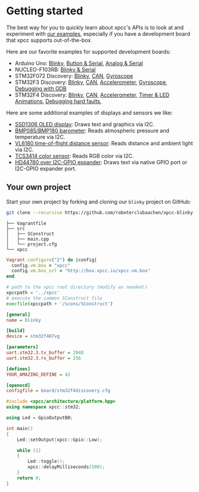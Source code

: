 # Getting started

The best way for you to quickly learn about xpcc's APIs is to look at and experiment with [our examples][examples], especially if you have a development board that xpcc supports out-of-the-box.

Here are our favorite examples for supported development boards:

- Arduino Uno:
[Blinky](https://github.com/roboterclubaachen/xpcc/blob/develop/examples/arduino_uno/basic/blink/main.cpp),
[Button & Serial](https://github.com/roboterclubaachen/xpcc/blob/develop/examples/arduino_uno/basic/digital_read_serial/main.cpp),
[Analog & Serial](https://github.com/roboterclubaachen/xpcc/blob/develop/examples/arduino_uno/basic/read_analog_voltage/main.cpp)
- NUCLEO-F103RB:
[Blinky & Serial](https://github.com/roboterclubaachen/xpcc/blob/develop/examples/nucleo_f103rb/blink/main.cpp)
- STM32F072 Discovery:
[Blinky](https://github.com/roboterclubaachen/xpcc/blob/develop/examples/stm32f072_discovery/blink/main.cpp),
[CAN](https://github.com/roboterclubaachen/xpcc/blob/develop/examples/stm32f072_discovery/can/main.cpp),
[Gyroscope](https://github.com/roboterclubaachen/xpcc/blob/develop/examples/stm32f072_discovery/rotation/main.cpp)
- STM32F3 Discovery:
[Blinky](https://github.com/roboterclubaachen/xpcc/blob/develop/examples/stm32f3_discovery/blink/main.cpp),
[CAN](https://github.com/roboterclubaachen/xpcc/blob/develop/examples/stm32f3_discovery/can/main.cpp),
[Accelerometer](https://github.com/roboterclubaachen/xpcc/blob/develop/examples/stm32f3_discovery/accelerometer/main.cpp),
[Gyroscope](https://github.com/roboterclubaachen/xpcc/blob/develop/examples/stm32f3_discovery/rotation/main.cpp),
[Debugging with GDB](https://github.com/roboterclubaachen/xpcc/tree/develop/examples/stm32f3_discovery/gdb)
- STM32F4 Discovery:
[Blinky](https://github.com/roboterclubaachen/xpcc/blob/develop/examples/stm32f4_discovery/blink/main.cpp),
[CAN](https://github.com/roboterclubaachen/xpcc/blob/develop/examples/stm32f4_discovery/can/main.cpp),
[Accelerometer](https://github.com/roboterclubaachen/xpcc/blob/develop/examples/stm32f4_discovery/accelerometer/main.cpp),
[Timer & LED Animations](https://github.com/roboterclubaachen/xpcc/blob/develop/examples/stm32f4_discovery/timer/main.cpp),
[Debugging hard faults](https://github.com/roboterclubaachen/xpcc/blob/develop/examples/stm32f4_discovery/hard_fault/main.cpp),

Here are some additional examples of displays and sensors we like:

- [SSD1306 OLED display](https://github.com/roboterclubaachen/xpcc/blob/develop/examples/stm32f4_discovery/oled_display/main.cpp): Draws text and graphics via I2C.
- [BMP085/BMP180 barometer](https://github.com/roboterclubaachen/xpcc/blob/develop/examples/stm32f4_discovery/barometer_bmp085_bmp180/main.cpp): Reads atmospheric pressure and temperature via I2C.
- [VL6180 time-of-flight distance sensor](https://github.com/roboterclubaachen/xpcc/blob/develop/examples/stm32f4_discovery/distance_vl6180/main.cpp): Reads distance and ambient light via I2C.
- [TCS3414 color sensor](https://github.com/roboterclubaachen/xpcc/blob/develop/examples/stm32f4_discovery/colour_tcs3414/main.cpp): Reads RGB color via I2C.
- [HD44780 over I2C-GPIO expander](https://github.com/roboterclubaachen/xpcc/blob/develop/examples/stm32f4_discovery/display/hd44780/main.cpp): Draws text via native GPIO port or I2C-GPIO expander port.


## Your own project

Start your own project by forking and cloning our `blinky` project on GitHub:

```sh
git clone --recursive https://github.com/roboterclubaachen/xpcc-blinky.git
```

```
├── Vagrantfile
├── src
│   ├── SConstruct
│   ├── main.cpp
│   └── project.cfg
└── xpcc
```


```ruby
Vagrant.configure("2") do |config|
  config.vm.box = "xpcc"
  config.vm.box_url = "http://box.xpcc.io/xpcc-vm.box"
end
```

```python
# path to the xpcc root directory (modify as needed!)
xpccpath = '../xpcc'
# execute the common SConstruct file
execfile(xpccpath + '/scons/SConstruct')
```

```ini
[general]
name = blinky

[build]
device = stm32f407vg

[parameters]
uart.stm32.3.tx_buffer = 2048
uart.stm32.3.rx_buffer = 256

[defines]
YOUR_AMAZING_DEFINE = 42

[openocd]
configfile = board/stm32f4discovery.cfg
```


```cpp
#include <xpcc/architecture/platform.hpp>
using namespace xpcc::stm32;

using Led = GpioOutputB0;

int main()
{
	Led::setOutput(xpcc::Gpio::Low);

	while (1)
	{
		Led::toggle();
		xpcc::delayMilliseconds(500);
	}
	return 0;
}
```

[scons]: http://www.scons.org/
[examples]: https://github.com/roboterclubaachen/xpcc/tree/develop/examples

